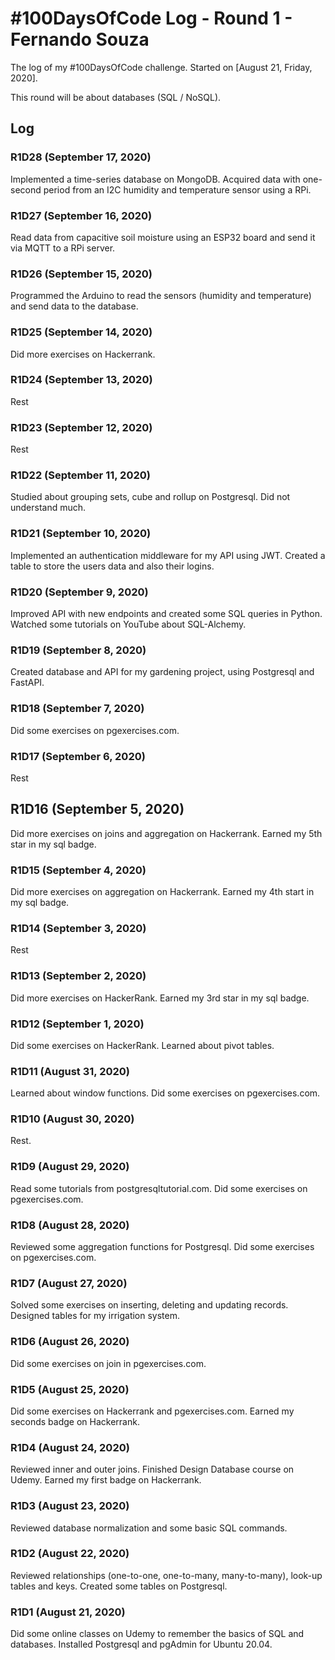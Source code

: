 # #100DaysOfCode Log - Round 1 - Fernando Souza

The log of my #100DaysOfCode challenge. Started on [August 21, Friday, 2020].

This round will be about databases (SQL / NoSQL).

## Log

### R1D28 (September 17, 2020)

Implemented a time-series database on MongoDB. 
Acquired data with one-second period from an I2C humidity and temperature sensor using a RPi.


### R1D27 (September 16, 2020)

Read data from capacitive soil moisture using an ESP32 board and send it via MQTT to a RPi server.

### R1D26 (September 15, 2020)

Programmed the Arduino to read the sensors (humidity and temperature) and send data to the database.

### R1D25 (September 14, 2020)

Did more exercises on Hackerrank.

### R1D24 (September 13, 2020)

Rest

### R1D23 (September 12, 2020)

Rest

### R1D22 (September 11, 2020)

Studied about grouping sets, cube and rollup on Postgresql.
Did not understand much.


### R1D21 (September 10, 2020)

Implemented an authentication middleware for my API using JWT.
Created a table to store the users data and also their logins.

### R1D20 (September 9, 2020)

Improved API with new endpoints and created some SQL queries in Python.
Watched some tutorials on YouTube about SQL-Alchemy.


### R1D19 (September 8, 2020)

Created database and API for my gardening project, using Postgresql and FastAPI.


### R1D18 (September 7, 2020)

Did some exercises on pgexercises.com.


### R1D17 (September 6, 2020)

Rest

## R1D16 (September 5, 2020)

Did more exercises on joins and aggregation on Hackerrank.
Earned my 5th star in my sql badge.

### R1D15 (September 4, 2020)

Did more exercises on aggregation on Hackerrank.
Earned my 4th start in my sql badge.

### R1D14 (September 3, 2020)

Rest


### R1D13 (September 2, 2020)

Did more exercises on HackerRank.
Earned my 3rd star in my sql badge.


### R1D12 (September 1, 2020)

Did some exercises on HackerRank.
Learned about pivot tables.

### R1D11 (August 31, 2020)

Learned about window functions.
Did some exercises on pgexercises.com.

### R1D10 (August 30, 2020)

Rest.

### R1D9 (August 29, 2020)

Read some tutorials from postgresqltutorial.com.
Did some exercises on pgexercises.com.

### R1D8 (August 28, 2020)

Reviewed some aggregation functions for Postgresql.
Did some exercises on pgexercises.com.

### R1D7 (August 27, 2020)

Solved some exercises on inserting, deleting and updating records.
Designed tables for my irrigation system.

### R1D6 (August 26, 2020)

Did some exercises on join in pgexercises.com.

### R1D5 (August 25, 2020)

Did some exercises on Hackerrank and pgexercises.com.
Earned my seconds badge on Hackerrank.

### R1D4 (August 24, 2020)

Reviewed inner and outer joins. Finished Design Database course on Udemy.
Earned my first badge on Hackerrank.

### R1D3 (August 23, 2020)

Reviewed database normalization and some basic SQL commands.

### R1D2 (August 22, 2020)

Reviewed relationships (one-to-one, one-to-many, many-to-many), look-up tables and keys.
Created some tables on Postgresql.

### R1D1 (August 21, 2020)

Did some online classes on Udemy to remember the basics of SQL and databases.
Installed Postgresql and pgAdmin for Ubuntu 20.04.
